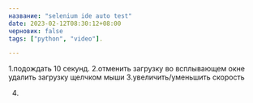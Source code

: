 ```yaml
---
название: "selenium ide auto test"
date: 2023-02-12T08:30:12+08:00
черновик: false
tags: ["python", "video"].

---
```


1.подождать 10 секунд.
2.отменить загрузку во всплывающем окне
удалить загрузку щелчком мыши
3.увеличить/уменьшить скорость

4.
